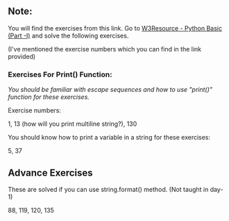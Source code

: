 ## Note:

You will find the exercises from this link. Go to [W3Resource - Python Basic (Part -I)](https://www.w3resource.com/python-exercises/python-basic-exercises.php) and solve the following exercises. 

(I've mentioned the exercise numbers which you can find in the link provided)

### Exercises For Print() Function:

*You should be familiar with escape sequences and how to use "print()" function for these exercises.*

Exercise numbers:

1, 13 (how will you print multiline string?), 130

You should know how to print a variable in a string for these exercises:

5, 37

## Advance Exercises

These are solved if you can use string.format() method. (Not taught in day-1)

88, 119, 120, 135
